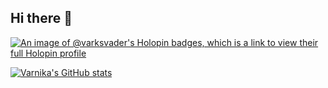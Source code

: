 ## Hi there 👋

[![An image of @varksvader's Holopin badges, which is a link to view their full Holopin profile](https://holopin.me/varksvader)](https://holopin.io/@varksvader)

[![Varnika's GitHub stats](https://github-readme-stats.vercel.app/api?username=varksvader&show_icons=true&theme=tokyonight)](https://github.com/anuraghazra/github-readme-stats)

<!--
**varksvader/varksvader** is a ✨ _special_ ✨ repository because its `README.md` (this file) appears on your GitHub profile.

Here are some ideas to get you started:

- 🔭 I’m currently working on ...
- 🌱 I’m currently learning ...
- 👯 I’m looking to collaborate on ...
- 🤔 I’m looking for help with ...
- 💬 Ask me about ...
- 📫 How to reach me: ...
- 😄 Pronouns: ...
- ⚡ Fun fact: ...
-->
